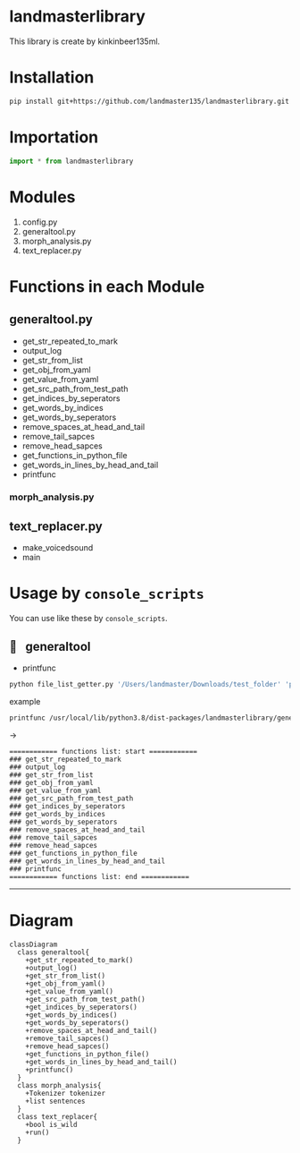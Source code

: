 # landmasterlibrary

This library is create by kinkinbeer135ml.

# Installation

```bash
pip install git+https://github.com/landmaster135/landmasterlibrary.git
```

# Importation

```python
import * from landmasterlibrary
```

 # Modules

1. config.py
2. generaltool.py
3. morph_analysis.py
4. text_replacer.py

# Functions in each Module

## generaltool.py

- get_str_repeated_to_mark
- output_log
- get_str_from_list
- get_obj_from_yaml
- get_value_from_yaml
- get_src_path_from_test_path
- get_indices_by_seperators
- get_words_by_indices
- get_words_by_seperators
- remove_spaces_at_head_and_tail
- remove_tail_sapces
- remove_head_sapces
- get_functions_in_python_file
- get_words_in_lines_by_head_and_tail
- printfunc

### morph_analysis.py


## text_replacer.py

- make_voicedsound
- main

# Usage by `console_scripts`

<!-- You can use like these by `__name__ == "__main__"`. -->

You can use like these by `console_scripts`.

## 💼 &nbsp; generaltool

- printfunc

```bash
python file_list_getter.py '/Users/landmaster/Downloads/test_folder' 'png'
```

example

```bash
printfunc /usr/local/lib/python3.8/dist-packages/landmasterlibrary/generaltool.py '###'
```

->

```shell
============ functions list: start ============
### get_str_repeated_to_mark
### output_log
### get_str_from_list
### get_obj_from_yaml
### get_value_from_yaml
### get_src_path_from_test_path
### get_indices_by_seperators
### get_words_by_indices
### get_words_by_seperators
### remove_spaces_at_head_and_tail
### remove_tail_sapces
### remove_head_sapces
### get_functions_in_python_file
### get_words_in_lines_by_head_and_tail
### printfunc
============ functions list: end ============
```

***

# Diagram

```mermaid
classDiagram
  class generaltool{
    +get_str_repeated_to_mark()
    +output_log()
    +get_str_from_list()
    +get_obj_from_yaml()
    +get_value_from_yaml()
    +get_src_path_from_test_path()
    +get_indices_by_seperators()
    +get_words_by_indices()
    +get_words_by_seperators()
    +remove_spaces_at_head_and_tail()
    +remove_tail_sapces()
    +remove_head_sapces()
    +get_functions_in_python_file()
    +get_words_in_lines_by_head_and_tail()
    +printfunc()
  }
  class morph_analysis{
    +Tokenizer tokenizer
    +list sentences
  }
  class text_replacer{
    +bool is_wild
    +run()
  }
```
